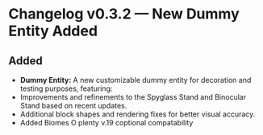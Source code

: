 # Changelog v0.3.2 — New Dummy Entity Added

## Added
- **Dummy Entity:** A new customizable dummy entity for decoration and testing purposes, featuring:
- Improvements and refinements to the Spyglass Stand and Binocular Stand based on recent updates.
- Additional block shapes and rendering fixes for better visual accuracy.
- Added Biomes O plenty v.19 coptional compatability
